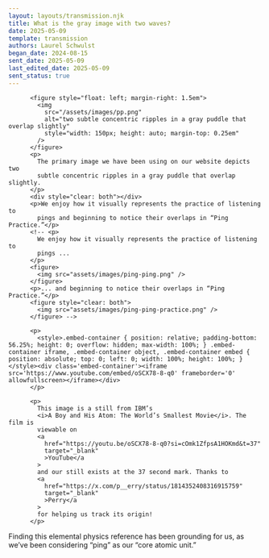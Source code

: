 ```yaml
---
layout: layouts/transmission.njk
title: What is the gray image with two waves?
date: 2025-05-09
template: transmission
authors: Laurel Schwulst
began_date: 2024-08-15
sent_date: 2025-05-09
last_edited_date: 2025-05-09
sent_status: true
---
```


          <figure style="float: left; margin-right: 1.5em">
            <img
              src="/assets/images/pp.png"
              alt="two subtle concentric ripples in a gray puddle that overlap slightly"
              style="width: 150px; height: auto; margin-top: 0.25em"
            />
          </figure>
          <p>
            The primary image we have been using on our website depicts two
            subtle concentric ripples in a gray puddle that overlap slightly.
          </p>
          <div style="clear: both"></div>
          <p>We enjoy how it visually represents the practice of listening to
            pings and beginning to notice their overlaps in “Ping Practice.”</p>
          <!-- <p>
            We enjoy how it visually represents the practice of listening to
            pings ...
          </p>
          <figure>
            <img src="assets/images/ping-ping.png" />
          </figure>
          <p>... and beginning to notice their overlaps in “Ping Practice.”</p>
          <figure style="clear: both">
            <img src="assets/images/ping-ping-practice.png" />
          </figure> -->

          <p>
            <style>.embed-container { position: relative; padding-bottom: 56.25%; height: 0; overflow: hidden; max-width: 100%; } .embed-container iframe, .embed-container object, .embed-container embed { position: absolute; top: 0; left: 0; width: 100%; height: 100%; }</style><div class='embed-container'><iframe src='https://www.youtube.com/embed/oSCX78-8-q0' frameborder='0' allowfullscreen></iframe></div>
          </p>

          <p>
            This image is a still from IBM’s
            <i>A Boy and His Atom: The World’s Smallest Movie</i>. The film is
            viewable on
            <a
              href="https://youtu.be/oSCX78-8-q0?si=cOmk1ZfpsA1HOKmd&t=37"
              target="_blank"
              >YouTube</a
            >
            and our still exists at the 37 second mark. Thanks to
            <a
              href="https://x.com/p__erry/status/1814352408316915759"
              target="_blank"
              >Perry</a
            >
            for helping us track its origin!
          </p>

<p>
Finding this elemental physics reference has been grounding for us, as we’ve been considering “ping” as our “core atomic unit.”
</p>
